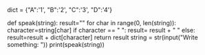 dict = {"A":'1', "B":'2', "C":'3', "D":'4'}

def speak(string):
	result=""
	for char in range(0, len(string)):
		character=string[char]
		if character == " ":
			result= result + " "
		else:
			result=result + dict[character]
	return result
string = str(input("Write something: "))
print(speak(string))

